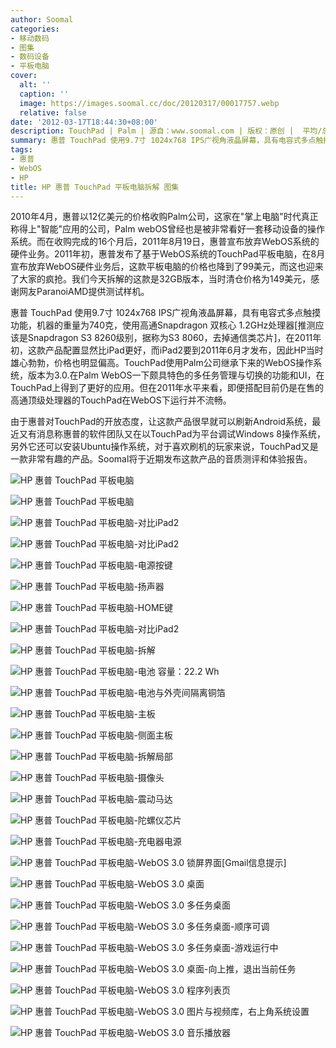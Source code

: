 ```yaml
---
author: Soomal
categories:
- 移动数码
- 图集
- 数码设备
- 平板电脑
cover:
  alt: ''
  caption: ''
  image: https://images.soomal.cc/doc/20120317/00017757.webp
  relative: false
date: '2012-03-17T18:44:30+08:00'
description: TouchPad | Palm | 源自：www.soomal.com | 版权：原创 |  平均/总评分：10.00/10
summary: 惠普 TouchPad 使用9.7寸 1024x768 IPS广视角液晶屏幕，具有电容式多点触摸功能，机器的重量为740克，使用高通Snapdragon双核心1.2GHz处理器，2011年初，惠普发布了这款WebOS系统的TouchPad平板电脑，在8月宣布放弃WebOS硬件业务后，这款平板电脑的价格也降到了99美元，而这也迎来了大家的疯抢。
tags:
- 惠普
- WebOS
- HP
title: HP 惠普 TouchPad 平板电脑拆解 图集
---
```


2010年4月，惠普以12亿美元的价格收购Palm公司，这家在"掌上电脑"时代真正称得上"智能"应用的公司，Palm webOS曾经也是被非常看好一套移动设备的操作系统。而在收购完成的16个月后，2011年8月19日，惠普宣布放弃WebOS系统的硬件业务。2011年初，惠普发布了基于WebOS系统的TouchPad平板电脑，在8月宣布放弃WebOS硬件业务后，这款平板电脑的价格也降到了99美元，而这也迎来了大家的疯抢。我们今天拆解的这款是32GB版本，当时清仓价格为149美元，感谢网友ParanoiAMD提供测试样机。

惠普 TouchPad 使用9.7寸 1024x768 IPS广视角液晶屏幕，具有电容式多点触摸功能，机器的重量为740克，使用高通Snapdragon 双核心 1.2GHz处理器[推测应该是Snapdragon S3 8260级别，据称为S3 8060，去掉通信类芯片]，在2011年初，这款产品配置显然比iPad更好，而iPad2要到2011年6月才发布，因此HP当时雄心勃勃，价格也明显偏高。TouchPad使用Palm公司继承下来的WebOS操作系统，版本为3.0.在Palm WebOS一下颇具特色的多任务管理与切换的功能和UI，在TouchPad上得到了更好的应用。但在2011年水平来看，即便搭配目前仍是在售的高通顶级处理器的TouchPad在WebOS下运行并不流畅。

由于惠普对TouchPad的开放态度，让这款产品很早就可以刷新Android系统，最近又有消息称惠普的软件团队又在以TouchPad为平台调试Windows 8操作系统，另外它还可以安装Ubuntu操作系统，对于喜欢刷机的玩家来说，TouchPad又是一款非常有趣的产品。Soomal将于近期发布这款产品的音质测评和体验报告。

![HP 惠普 TouchPad 平板电脑](https://images.soomal.cc/doc/20120317/00017756.webp)




![HP 惠普 TouchPad 平板电脑](https://images.soomal.cc/doc/20120317/00017757.webp)




![HP 惠普 TouchPad 平板电脑-对比iPad2](https://images.soomal.cc/doc/20120317/00017758.webp)




![HP 惠普 TouchPad 平板电脑-对比iPad2](https://images.soomal.cc/doc/20120317/00017759.webp)




![HP 惠普 TouchPad 平板电脑-电源按键](https://images.soomal.cc/doc/20120317/00017760.webp)




![HP 惠普 TouchPad 平板电脑-扬声器](https://images.soomal.cc/doc/20120317/00017761.webp)




![HP 惠普 TouchPad 平板电脑-HOME键](https://images.soomal.cc/doc/20120317/00017762.webp)




![HP 惠普 TouchPad 平板电脑-对比iPad2](https://images.soomal.cc/doc/20120317/00017763.webp)




![HP 惠普 TouchPad 平板电脑-拆解](https://images.soomal.cc/doc/20120317/00017764.webp)




![HP 惠普 TouchPad 平板电脑-电池 容量：22.2 Wh](https://images.soomal.cc/doc/20120317/00017765.webp)




![HP 惠普 TouchPad 平板电脑-电池与外壳间隔离铜箔](https://images.soomal.cc/doc/20120317/00017766.webp)




![HP 惠普 TouchPad 平板电脑-主板](https://images.soomal.cc/doc/20120317/00017767.webp)




![HP 惠普 TouchPad 平板电脑-侧面主板](https://images.soomal.cc/doc/20120317/00017768.webp)




![HP 惠普 TouchPad 平板电脑-拆解局部](https://images.soomal.cc/doc/20120317/00017769.webp)




![HP 惠普 TouchPad 平板电脑-摄像头](https://images.soomal.cc/doc/20120317/00017770.webp)




![HP 惠普 TouchPad 平板电脑-震动马达](https://images.soomal.cc/doc/20120317/00017771.webp)




![HP 惠普 TouchPad 平板电脑-陀螺仪芯片](https://images.soomal.cc/doc/20120317/00017772.webp)




![HP 惠普 TouchPad 平板电脑-充电器电源](https://images.soomal.cc/doc/20120317/00017773.webp)




![HP 惠普 TouchPad 平板电脑-WebOS 3.0 锁屏界面[Gmail信息提示]](https://images.soomal.cc/doc/20120317/00017774.webp)




![HP 惠普 TouchPad 平板电脑-WebOS 3.0 桌面](https://images.soomal.cc/doc/20120317/00017775.webp)




![HP 惠普 TouchPad 平板电脑-WebOS 3.0 多任务桌面](https://images.soomal.cc/doc/20120317/00017776.webp)




![HP 惠普 TouchPad 平板电脑-WebOS 3.0 多任务桌面-顺序可调](https://images.soomal.cc/doc/20120317/00017777.webp)




![HP 惠普 TouchPad 平板电脑-WebOS 3.0 多任务桌面-游戏运行中](https://images.soomal.cc/doc/20120317/00017778.webp)




![HP 惠普 TouchPad 平板电脑-WebOS 3.0 桌面-向上推，退出当前任务](https://images.soomal.cc/doc/20120317/00017782.webp)




![HP 惠普 TouchPad 平板电脑-WebOS 3.0 程序列表页](https://images.soomal.cc/doc/20120317/00017779.webp)




![HP 惠普 TouchPad 平板电脑-WebOS 3.0 图片与视频库，右上角系统设置](https://images.soomal.cc/doc/20120317/00017780.webp)




![HP 惠普 TouchPad 平板电脑-WebOS 3.0 音乐播放器](https://images.soomal.cc/doc/20120317/00017781.webp)